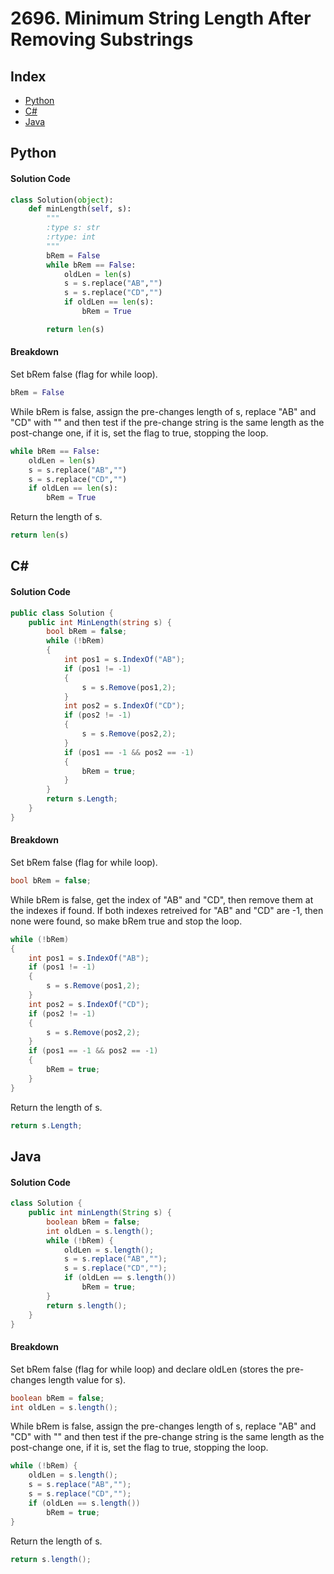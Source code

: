 # 2696. Minimum String Length After Removing Substrings
## Index
- [Python](/Solutions/2696/README.md#python)
- [C#](/Solutions/2696/README.md#c)
- [Java](/Solutions/2696/README.md#java)

## Python
#### Solution Code
```py
class Solution(object):
    def minLength(self, s):
        """
        :type s: str
        :rtype: int
        """
        bRem = False
        while bRem == False:
            oldLen = len(s)
            s = s.replace("AB","")
            s = s.replace("CD","")
            if oldLen == len(s):
                bRem = True

        return len(s)
```
#### Breakdown
Set bRem false (flag for while loop).
```py
bRem = False
```
While bRem is false, assign the pre-changes length of s, replace "AB" and "CD" with "" and then test if the pre-change string is the same length as the post-change one, if it is, set the flag to true, stopping the loop.
```py
while bRem == False:
    oldLen = len(s)
    s = s.replace("AB","")
    s = s.replace("CD","")
    if oldLen == len(s):
        bRem = True
```
Return the length of s.
```py
return len(s)
```
## C#
#### Solution Code
```cs
public class Solution {
    public int MinLength(string s) {
        bool bRem = false;
        while (!bRem)
        {
            int pos1 = s.IndexOf("AB");
            if (pos1 != -1)
            {
                s = s.Remove(pos1,2);
            }
            int pos2 = s.IndexOf("CD");
            if (pos2 != -1)
            {
                s = s.Remove(pos2,2);
            }
            if (pos1 == -1 && pos2 == -1)
            {
                bRem = true;
            }
        }
        return s.Length;
    }
}
```
#### Breakdown
Set bRem false (flag for while loop).
```cs
bool bRem = false;
```
While bRem is false, get the index of "AB" and "CD", then remove them at the indexes if found. If both indexes retreived for "AB" and "CD" are -1, then none were found, so make bRem true and stop the loop.
```cs
while (!bRem)
{
    int pos1 = s.IndexOf("AB");
    if (pos1 != -1)
    {
        s = s.Remove(pos1,2);
    }
    int pos2 = s.IndexOf("CD");
    if (pos2 != -1)
    {
        s = s.Remove(pos2,2);
    }
    if (pos1 == -1 && pos2 == -1)
    {
        bRem = true;
    }
}
```
Return the length of s.
```cs
return s.Length;
```
## Java
#### Solution Code
```java
class Solution {
    public int minLength(String s) {
        boolean bRem = false;
        int oldLen = s.length();
        while (!bRem) {
            oldLen = s.length();
            s = s.replace("AB","");
            s = s.replace("CD","");
            if (oldLen == s.length())
                bRem = true;
        }
        return s.length();
    }
}
```
#### Breakdown
Set bRem false (flag for while loop) and declare oldLen (stores the pre-changes length value for s).
```java
boolean bRem = false;
int oldLen = s.length();
```
While bRem is false, assign the pre-changes length of s, replace "AB" and "CD" with "" and then test if the pre-change string is the same length as the post-change one, if it is, set the flag to true, stopping the loop.
```java
while (!bRem) {
    oldLen = s.length();
    s = s.replace("AB","");
    s = s.replace("CD","");
    if (oldLen == s.length())
        bRem = true;
}
```
Return the length of s.
```java
return s.length();
```
